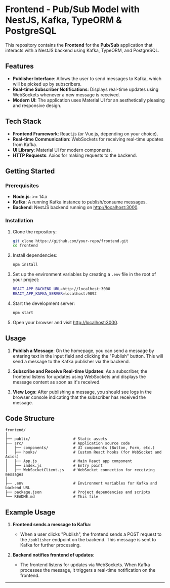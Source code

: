 # Frontend - Pub/Sub Model with NestJS, Kafka, TypeORM & PostgreSQL

This repository contains the **Frontend** for the **Pub/Sub** application that interacts with a NestJS backend using Kafka, TypeORM, and PostgreSQL.

## Features

- **Publisher Interface**: Allows the user to send messages to Kafka, which will be picked up by subscribers.
- **Real-time Subscriber Notifications**: Displays real-time updates using WebSockets whenever a new message is received.
- **Modern UI**: The application uses Material UI for an aesthetically pleasing and responsive design.

## Tech Stack

- **Frontend Framework**: React.js (or Vue.js, depending on your choice).
- **Real-time Communication**: WebSockets for receiving real-time updates from Kafka.
- **UI Library**: Material UI for modern components.
- **HTTP Requests**: Axios for making requests to the backend.

## Getting Started

### Prerequisites

- **Node.js**: >= 14.x
- **Kafka**: A running Kafka instance to publish/consume messages.
- **Backend**: NestJS backend running on [http://localhost:3000](http://localhost:3000).
  
### Installation

1. Clone the repository:

   ```bash
   git clone https://github.com/your-repo/frontend.git
   cd frontend
   ```

2. Install dependencies:

   ```bash
   npm install
   ```

3. Set up the environment variables by creating a `.env` file in the root of your project:

   ```bash
   REACT_APP_BACKEND_URL=http://localhost:3000
   REACT_APP_KAFKA_SERVER=localhost:9092
   ```

4. Start the development server:

   ```bash
   npm start
   ```

5. Open your browser and visit [http://localhost:3000](http://localhost:3000).

## Usage

1. **Publish a Message**: On the homepage, you can send a message by entering text in the input field and clicking the "Publish" button. This will send a message to the Kafka publisher via the backend.
   
2. **Subscribe and Receive Real-time Updates**: As a subscriber, the frontend listens for updates using WebSockets and displays the message content as soon as it's received.

3. **View Logs**: After publishing a message, you should see logs in the browser console indicating that the subscriber has received the message.

## Code Structure

```
frontend/
│
├── public/                   # Static assets
├── src/                      # Application source code
│   ├── components/           # UI components (Button, Form, etc.)
│   ├── hooks/                # Custom React hooks (for WebSocket and Axios)
│   ├── App.js                # Main React app component
│   ├── index.js              # Entry point
│   ├── WebSocketClient.js    # WebSocket connection for receiving messages
│
├── .env                      # Environment variables for Kafka and backend URL
├── package.json              # Project dependencies and scripts
└── README.md                 # This file
```

## Example Usage

1. **Frontend sends a message to Kafka**:

   - When a user clicks "Publish", the frontend sends a POST request to the `/publisher` endpoint on the backend. This message is sent to Kafka for further processing.

2. **Backend notifies frontend of updates**:

   - The frontend listens for updates via WebSockets. When Kafka processes the message, it triggers a real-time notification on the frontend.



---
